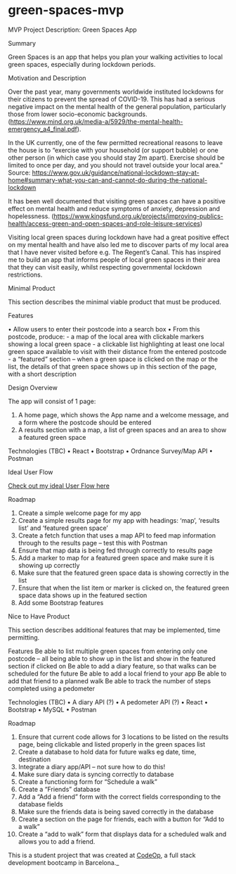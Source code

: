 # green-spaces-mvp

MVP Project Description: Green Spaces App

Summary

Green Spaces is an app that helps you plan your walking activities to local green spaces, especially during lockdown periods.

Motivation and Description

Over the past year, many governments worldwide instituted lockdowns for their citizens to prevent the spread of COVID-19. This has had a serious negative impact on the mental health of the general population, particularly those from lower socio-economic backgrounds. (<https://www.mind.org.uk/media-a/5929/the-mental-health-emergency_a4_final.pdf>).

In the UK currently, one of the few permitted recreational reasons to leave the house is to “exercise with your household (or support bubble) or one other person (in which case you should stay 2m apart). Exercise should be limited to once per day, and you should not travel outside your local area.” Source: <https://www.gov.uk/guidance/national-lockdown-stay-at-home#summary-what-you-can-and-cannot-do-during-the-national-lockdown>

It has been well documented that visiting green spaces can have a positive effect on mental health and reduce symptoms of anxiety, depression and hopelessness. (<https://www.kingsfund.org.uk/projects/improving-publics-health/access-green-and-open-spaces-and-role-leisure-services>)

Visiting local green spaces during lockdown have had a great positive effect on my mental health and have also led me to discover parts of my local area that I have never visited before e.g. The Regent’s Canal. This has inspired me to build an app that informs people of local green spaces in their area that they can visit easily, whilst respecting governmental lockdown restrictions.

Minimal Product

This section describes the minimal viable product that must be produced.

Features

• Allow users to enter their postcode into a search box
• From this postcode, produce: - a map of the local area with clickable markers showing a local green space - a clickable list highlighting at least one local green space available to visit with their distance from the entered postcode - a “featured” section – when a green space is clicked on the map or the list, the details of that green space shows up in this section of the page, with a short description

Design Overview

The app will consist of 1 page:

1. A home page, which shows the App name and a welcome message, and a form where the postcode should be entered
2. A results section with a map, a list of green spaces and an area to show a featured green space

Technologies (TBC)
• React
• Bootstrap
• Ordnance Survey/Map API
• Postman

Ideal User Flow

[Check out my ideal User Flow here](/UserFlow-GreenSpaces.jpg)

Roadmap

1. Create a simple welcome page for my app
2. Create a simple results page for my app with headings: ‘map’, ‘results list’ and ‘featured green space’
3. Create a fetch function that uses a map API to feed map information through to the results page – test this with Postman
4. Ensure that map data is being fed through correctly to results page
5. Add a marker to map for a featured green space and make sure it is showing up correctly
6. Make sure that the featured green space data is showing correctly in the list
7. Ensure that when the list item or marker is clicked on, the featured green space data shows up in the featured section
8. Add some Bootstrap features

Nice to Have Product

This section describes additional features that may be implemented, time permitting.

Features
Be able to list multiple green spaces from entering only one postcode – all being able to show up in the list and show in the featured section if clicked on
Be able to add a diary feature, so that walks can be scheduled for the future
Be able to add a local friend to your app
Be able to add that friend to a planned walk
Be able to track the number of steps completed using a pedometer

Technologies (TBC)
• A diary API (?)
• A pedometer API (?)
• React
• Bootstrap
• MySQL
• Postman

Roadmap

1. Ensure that current code allows for 3 locations to be listed on the results page, being clickable and listed properly in the green spaces list
2. Create a database to hold data for future walks eg date, time, destination
3. Integrate a diary app/API – not sure how to do this!
4. Make sure diary data is syncing correctly to database
5. Create a functioning form for “Schedule a walk”
6. Create a “Friends” database
7. Add a “Add a friend” form with the correct fields corresponding to the database fields
8. Make sure the friends data is being saved correctly in the database
9. Create a section on the page for friends, each with a button for “Add to a walk”
10. Create a “add to walk” form that displays data for a scheduled walk and allows you to add a friend.

This is a student project that was created at
[CodeOp](http://codeop.tech), a full stack development bootcamp in Barcelona.\_
